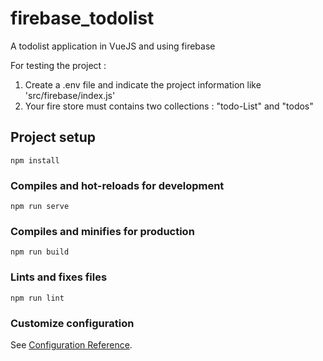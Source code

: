 # firebase_todolist

A todolist application in VueJS and using firebase


For testing the project : 

1. Create a .env file and indicate the project information like  'src/firebase/index.js'
2. Your fire store must contains two collections : "todo-List" and "todos"


## Project setup
```
npm install
```

### Compiles and hot-reloads for development
```
npm run serve
```

### Compiles and minifies for production
```
npm run build
```

### Lints and fixes files
```
npm run lint
```

### Customize configuration
See [Configuration Reference](https://cli.vuejs.org/config/).
